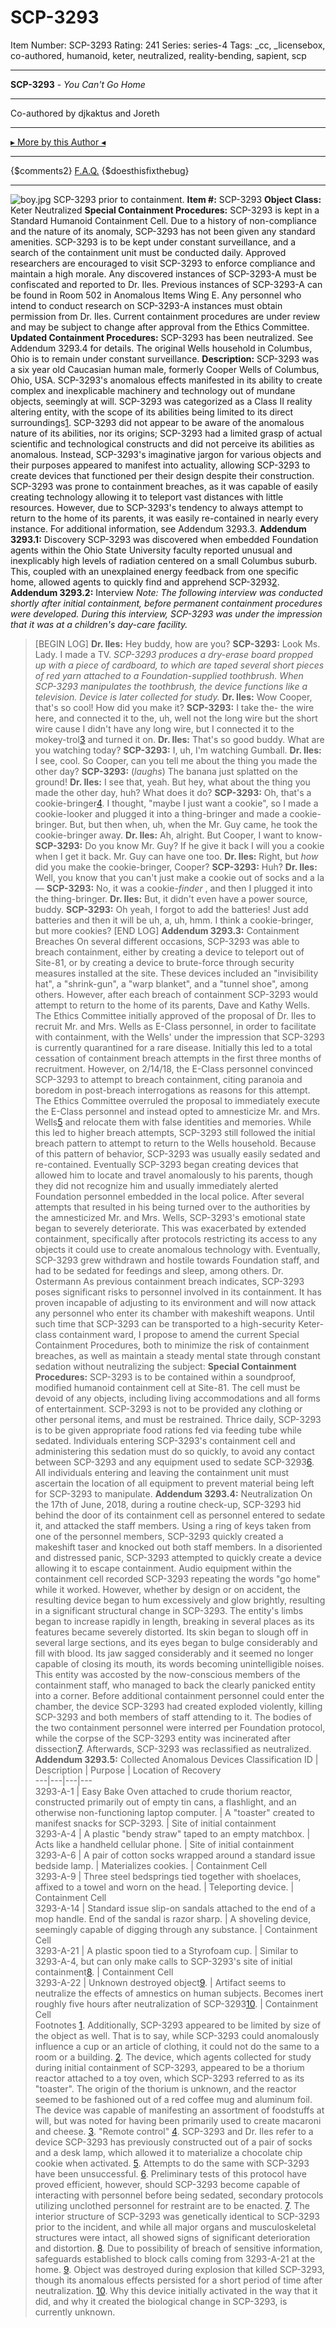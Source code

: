 # SCP-3293
Item Number: SCP-3293
Rating: 241
Series: series-4
Tags: _cc, _licensebox, co-authored, humanoid, keter, neutralized, reality-bending, sapient, scp

---

**SCP-3293** \- _You Can't Go Home_
* * *
Co-authored by djkaktus and Joreth
* * *
[▸ More by this Author ◂](http://www.scp-wiki.net/djkaktus)
* * *
{$comments2}
[F.A.Q.](https://scp-wiki.wikidot.com/component:info-ayers)
{$doesthisfixthebug}
* * *
![boy.jpg](https://scp-wiki.wdfiles.com/local--files/scp-3293/boy.jpg)
SCP-3293 prior to containment.
**Item #:** SCP-3293
**Object Class:** Keter Neutralized
**Special Containment Procedures:** SCP-3293 is kept in a Standard Humanoid Containment Cell. Due to a history of non-compliance and the nature of its anomaly, SCP-3293 has not been given any standard amenities. SCP-3293 is to be kept under constant surveillance, and a search of the containment unit must be conducted daily. Approved researchers are encouraged to visit SCP-3293 to enforce compliance and maintain a high morale.
Any discovered instances of SCP-3293-A must be confiscated and reported to Dr. Iles. Previous instances of SCP-3293-A can be found in Room 502 in Anomalous Items Wing E. Any personnel who intend to conduct research on SCP-3293-A instances must obtain permission from Dr. Iles.
Current containment procedures are under review and may be subject to change after approval from the Ethics Committee.
**Updated Containment Procedures:** SCP-3293 has been neutralized. See Addendum 3293.4 for details. The original Wells household in Columbus, Ohio is to remain under constant surveillance.
**Description:** SCP-3293 was a six year old Caucasian human male, formerly Cooper Wells of Columbus, Ohio, USA. SCP-3293's anomalous effects manifested in its ability to create complex and inexplicable machinery and technology out of mundane objects, seemingly at will.
SCP-3293 was categorized as a Class II reality altering entity, with the scope of its abilities being limited to its direct surroundings[1](javascript:;). SCP-3293 did not appear to be aware of the anomalous nature of its abilities, nor its origins; SCP-3293 had a limited grasp of actual scientific and technological constructs and did not perceive its abilities as anomalous. Instead, SCP-3293's imaginative jargon for various objects and their purposes appeared to manifest into actuality, allowing SCP-3293 to create devices that functioned per their design despite their construction.
SCP-3293 was prone to containment breaches, as it was capable of easily creating technology allowing it to teleport vast distances with little resources. However, due to SCP-3293's tendency to always attempt to return to the home of its parents, it was easily re-contained in nearly every instance. For additional information, see Addendum 3293.3.
**Addendum 3293.1:** Discovery
SCP-3293 was discovered when embedded Foundation agents within the Ohio State University faculty reported unusual and inexplicably high levels of radiation centered on a small Columbus suburb. This, coupled with an unexplained energy feedback from one specific home, allowed agents to quickly find and apprehend SCP-3293[2](javascript:;).
**Addendum 3293.2:** Interview
_Note: The following interview was conducted shortly after initial containment, before permanent containment procedures were developed. During this interview, SCP-3293 was under the impression that it was at a children's day-care facility._
> [BEGIN LOG]
> **Dr. Iles:** Hey buddy, how are you?
> **SCP-3293:** Look Ms. Lady. I made a TV.
> _SCP-3293 produces a dry-erase board propped up with a piece of cardboard, to which are taped several short pieces of red yarn attached to a Foundation-supplied toothbrush. When SCP-3293 manipulates the toothbrush, the device functions like a television. Device is later collected for study._
> **Dr. Iles:** Wow Cooper, that's so cool! How did you make it?
> **SCP-3293:** I take the- the wire here, and connected it to the, uh, well not the long wire but the short wire cause I didn't have any long wire, but I connected it to the mokey-trol[3](javascript:;) and turned it on.
> **Dr. Iles:** That's so good buddy. What are you watching today?
> **SCP-3293:** I, uh, I'm watching Gumball.
> **Dr. Iles:** I see, cool. So Cooper, can you tell me about the thing you made the other day?
> **SCP-3293:** (_laughs_) The banana just splatted on the ground!
> **Dr. Iles:** I see that, yeah. But hey, what about the thing you made the other day, huh? What does it do?
> **SCP-3293:** Oh, that's a cookie-bringer[4](javascript:;). I thought, "maybe I just want a cookie", so I made a cookie-looker and plugged it into a thing-bringer and made a cookie-bringer. But, but then when, uh, when the Mr. Guy came, he took the cookie-bringer away.
> **Dr. Iles:** Ah, alright. But Cooper, I want to know-
> **SCP-3293:** Do you know Mr. Guy? If he give it back I will you a cookie when I get it back. Mr. Guy can have one too.
> **Dr. Iles:** Right, but _how_ did you make the cookie-bringer, Cooper?
> **SCP-3293:** Huh?
> **Dr. Iles:** Well, you know that you can't just make a cookie out of socks and a la—
> **SCP-3293:** No, it was a cookie-_finder_ , and then I plugged it into the thing-bringer.
> **Dr. Iles:** But, it didn't even have a power source, buddy.
> **SCP-3293:** Oh yeah, I forgot to add the batteries! Just add batteries and then it will be uh, a, uh, hmm. I think a cookie-bringer, but more cookies?
> [END LOG]
**Addendum 3293.3:** Containment Breaches
On several different occasions, SCP-3293 was able to breach containment, either by creating a device to teleport out of Site-81, or by creating a device to brute-force through security measures installed at the site. These devices included an "invisibility hat", a "shrink-gun", a "warp blanket", and a "tunnel shoe", among others. However, after each breach of containment SCP-3293 would attempt to return to the home of its parents, Dave and Kathy Wells.
The Ethics Committee initially approved of the proposal of Dr. Iles to recruit Mr. and Mrs. Wells as E-Class personnel, in order to facilitate with containment, with the Wells' under the impression that SCP-3293 is currently quarantined for a rare disease. Initially this led to a total cessation of containment breach attempts in the first three months of recruitment.
However, on 2/14/18, the E-Class personnel convinced SCP-3293 to attempt to breach containment, citing paranoia and boredom in post-breach interrogations as reasons for this attempt. The Ethics Committee overruled the proposal to immediately execute the E-Class personnel and instead opted to amnesticize Mr. and Mrs. Wells[5](javascript:;) and relocate them with false identities and memories.
While this led to higher breach attempts, SCP-3293 still followed the initial breach pattern to attempt to return to the Wells household. Because of this pattern of behavior, SCP-3293 was usually easily sedated and re-contained. Eventually SCP-3293 began creating devices that allowed him to locate and travel anomalously to his parents, though they did not recognize him and usually immediately alerted Foundation personnel embedded in the local police.
After several attempts that resulted in his being turned over to the authorities by the amnesticized Mr. and Mrs. Wells, SCP-3293's emotional state began to severely deteriorate. This was exacerbated by extended containment, specifically after protocols restricting its access to any objects it could use to create anomalous technology with. Eventually, SCP-3293 grew withdrawn and hostile towards Foundation staff, and had to be sedated for feedings and sleep, among others.
> Dr. Ostermann
> As previous containment breach indicates, SCP-3293 poses significant risks to personnel involved in its containment. It has proven incapable of adjusting to its environment and will now attack any personnel who enter its chamber with makeshift weapons.
> Until such time that SCP-3293 can be transported to a high-security Keter-class containment ward, I propose to amend the current Special Containment Procedures, both to minimize the risk of containment breaches, as well as maintain a steady mental state through constant sedation without neutralizing the subject:
> **Special Containment Procedures:** SCP-3293 is to be contained within a soundproof, modified humanoid containment cell at Site-81. The cell must be devoid of any objects, including living accommodations and all forms of entertainment. SCP-3293 is not to be provided any clothing or other personal items, and must be restrained.
> Thrice daily, SCP-3293 is to be given appropriate food rations fed via feeding tube while sedated. Individuals entering SCP-3293's containment cell and administering this sedation must do so quickly, to avoid any contact between SCP-3293 and any equipment used to sedate SCP-3293[6](javascript:;). All individuals entering and leaving the containment unit must ascertain the location of all equipment to prevent material being left for SCP-3293 to manipulate.
**Addendum 3293.4:** Neutralization
On the 17th of June, 2018, during a routine check-up, SCP-3293 hid behind the door of its containment cell as personnel entered to sedate it, and attacked the staff members. Using a ring of keys taken from one of the personnel members, SCP-3293 quickly created a makeshift taser and knocked out both staff members. In a disoriented and distressed panic, SCP-3293 attempted to quickly create a device allowing it to escape containment. Audio equipment within the containment cell recorded SCP-3293 repeating the words "go home" while it worked.
However, whether by design or on accident, the resulting device began to hum excessively and glow brightly, resulting in a significant structural change in SCP-3293. The entity's limbs began to increase rapidly in length, breaking in several places as its features became severely distorted. Its skin began to slough off in several large sections, and its eyes began to bulge considerably and fill with blood. Its jaw sagged considerably and it seemed no longer capable of closing its mouth, its words becoming unintelligible noises. This entity was accosted by the now-conscious members of the containment staff, who managed to back the clearly panicked entity into a corner. Before additional containment personnel could enter the chamber, the device SCP-3293 had created exploded violently, killing SCP-3293 and both members of staff attending to it.
The bodies of the two containment personnel were interred per Foundation protocol, while the corpse of the SCP-3293 entity was incinerated after dissection[7](javascript:;).
Afterwards, SCP-3293 was reclassified as neutralized.
**Addendum 3293.5:** Collected Anomalous Devices
Classification ID | Description | Purpose | Location of Recovery  
---|---|---|---  
3293-A-1 | Easy Bake Oven attached to crude thorium reactor, constructed primarily out of empty tin cans, a flashlight, and an otherwise non-functioning laptop computer. | A "toaster" created to manifest snacks for SCP-3293. | Site of initial containment  
3293-A-4 | A plastic "bendy straw" taped to an empty matchbox. | Acts like a handheld cellular phone. | Site of initial containment  
3293-A-6 | A pair of cotton socks wrapped around a standard issue bedside lamp. | Materializes cookies. | Containment Cell  
3293-A-9 | Three steel bedsprings tied together with shoelaces, affixed to a towel and worn on the head. | Teleporting device. | Containment Cell  
3293-A-14 | Standard issue slip-on sandals attached to the end of a mop handle. End of the sandal is razor sharp. | A shoveling device, seemingly capable of digging through any substance. | Containment Cell  
3293-A-21 | A plastic spoon tied to a Styrofoam cup. | Similar to 3293-A-4, but can only make calls to SCP-3293's site of initial containment[8](javascript:;). | Containment Cell  
3293-A-22 | Unknown destroyed object[9](javascript:;). | Artifact seems to neutralize the effects of amnestics on human subjects. Becomes inert roughly five hours after neutralization of SCP-3293[10](javascript:;). | Containment Cell  
Footnotes
[1](javascript:;). Additionally, SCP-3293 appeared to be limited by size of the object as well. That is to say, while SCP-3293 could anomalously influence a cup or an article of clothing, it could not do the same to a room or a building.
[2](javascript:;). The device, which agents collected for study during initial containment of SCP-3293, appeared to be a thorium reactor attached to a toy oven, which SCP-3293 referred to as its "toaster". The origin of the thorium is unknown, and the reactor seemed to be fashioned out of a red coffee mug and aluminum foil. The device was capable of manifesting an assortment of foodstuffs at will, but was noted for having been primarily used to create macaroni and cheese.
[3](javascript:;). "Remote control"
[4](javascript:;). SCP-3293 and Dr. Iles refer to a device SCP-3293 has previously constructed out of a pair of socks and a desk lamp, which allowed it to materialize a chocolate chip cookie when activated.
[5](javascript:;). Attempts to do the same with SCP-3293 have been unsuccessful.
[6](javascript:;). Preliminary tests of this protocol have proved efficient, however, should SCP-3293 become capable of interacting with personnel before being sedated, secondary protocols utilizing unclothed personnel for restraint are to be enacted.
[7](javascript:;). The interior structure of SCP-3293 was genetically identical to SCP-3293 prior to the incident, and while all major organs and musculoskeletal structures were intact, all showed signs of significant deterioration and distortion.
[8](javascript:;). Due to possibility of breach of sensitive information, safeguards established to block calls coming from 3293-A-21 at the home.
[9](javascript:;). Object was destroyed during explosion that killed SCP-3293, though its anomalous effects persisted for a short period of time after neutralization.
[10](javascript:;). Why this device initially activated in the way that it did, and why it created the biological change in SCP-3293, is currently unknown.